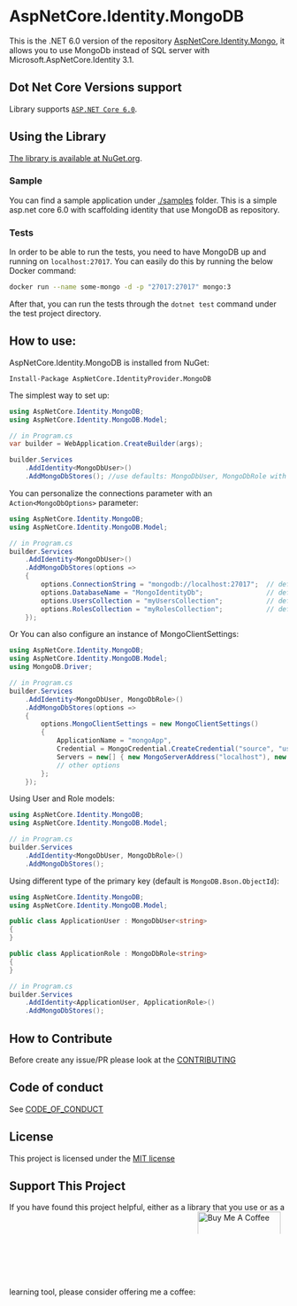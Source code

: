 # AspNetCore.Identity.MongoDB
This is the .NET 6.0 version of the repository [AspNetCore.Identity.Mongo](https://github.com/matteofabbri/AspNetCore.Identity.Mongo), it allows you to use MongoDb instead of SQL server with Microsoft.AspNetCore.Identity 3.1.

## Dot Net Core Versions support

Library supports [`ASP.NET Core 6.0`](https://docs.microsoft.com/it-it/aspnet/core/introduction-to-aspnet-core?view=aspnetcore-6.0).

## Using the Library

[The library is available at NuGet.org](https://www.nuget.org/packages/AspNetCore.IdentityProvider.MongoDB).

### Sample

You can find a sample application under [./samples](./samples) folder. This is a simple asp.net core 6.0 with scaffolding identity that use MongoDB as repository.

### Tests

In order to be able to run the tests, you need to have MongoDB up and running on `localhost:27017`. You can easily do this by running the below Docker command:

```bash
docker run --name some-mongo -d -p "27017:27017" mongo:3
```

After that, you can run the tests through the `dotnet test` command under the test project directory.

## How to use:
AspNetCore.Identity.MongoDB is installed from NuGet:
```
Install-Package AspNetCore.IdentityProvider.MongoDB
```
The simplest way to set up:
```csharp
using AspNetCore.Identity.MongoDB;
using AspNetCore.Identity.MongoDB.Model;

// in Program.cs 
var builder = WebApplication.CreateBuilder(args);

builder.Services
    .AddIdentity<MongoDbUser>()
    .AddMongoDbStores(); //use defaults: MongoDbUser, MongoDbRole with primary key of type MongoDB.Bson.ObjectId
```

You can personalize the connections parameter with an `Action<MongoDbOptions>` parameter:
```csharp
using AspNetCore.Identity.MongoDB;
using AspNetCore.Identity.MongoDB.Model;

// in Program.cs 
builder.Services
    .AddIdentity<MongoDbUser>()
    .AddMongoDbStores(options =>
    {
        options.ConnectionString = "mongodb://localhost:27017";  // default "mongodb://localhost/default"
        options.DatabaseName = "MongoIdentityDb";                // default "identityDB"
        options.UsersCollection = "myUsersCollection";           // default "identity.users"
        options.RolesCollection = "myRolesCollection";           // default "identity.roles"
    });
```
Or You can also configure an instance of MongoClientSettings:
```csharp
using AspNetCore.Identity.MongoDB;
using AspNetCore.Identity.MongoDB.Model;
using MongoDB.Driver;

// in Program.cs 
builder.Services
    .AddIdentity<MongoDbUser, MongoDbRole>()
    .AddMongoDbStores(options =>
    {
        options.MongoClientSettings = new MongoClientSettings()
        {
            ApplicationName = "mongoApp",
            Credential = MongoCredential.CreateCredential("source", "username", "password"),
            Servers = new[] { new MongoServerAddress("localhost"), new MongoServerAddress("127.0.0.1", 27017) },
            // other options
        };
    });
```

Using User and Role models:
```csharp
using AspNetCore.Identity.MongoDB;
using AspNetCore.Identity.MongoDB.Model;

// in Program.cs 
builder.Services
    .AddIdentity<MongoDbUser, MongoDbRole>()
    .AddMongoDbStores();
```

Using different type of the primary key (default is `MongoDB.Bson.ObjectId`):
```csharp
using AspNetCore.Identity.MongoDB;
using AspNetCore.Identity.MongoDB.Model;

public class ApplicationUser : MongoDbUser<string>
{
}

public class ApplicationRole : MongoDbRole<string>
{
}

// in Program.cs 
builder.Services
    .AddIdentity<ApplicationUser, ApplicationRole>()
    .AddMongoDbStores();
```

## How to Contribute
Before create any issue/PR please look at the [CONTRIBUTING](./CONTRIBUTING.md)

## Code of conduct
See [CODE_OF_CONDUCT](./CODE_OF_CONDUCT.md)

## License
This project is licensed under the [MIT license](./LICENSE.txt)

## Support This Project
If you have found this project helpful, either as a library that you use or as a learning tool, please consider offering me a coffee: <a href="https://www.buymeacoffee.com/spin973" target="_blank"><img src="https://cdn.buymeacoffee.com/buttons/default-orange.png" alt="Buy Me A Coffee" style="max-height: 40px;width: 150px !important;" ></a>


